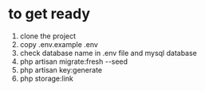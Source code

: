 # to get ready
1. clone the project
2. copy .env.example .env
3. check database name in .env file and mysql database
4. php artisan migrate:fresh --seed
5. php artisan key:generate
6. php storage:link

